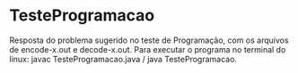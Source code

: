 # TesteProgramacao
  Resposta do problema sugerido no teste de Programação, com os arquivos de encode-x.out e decode-x.out. Para executar o programa no terminal do linux: javac TesteProgramacao.java / java TesteProgramacao.

